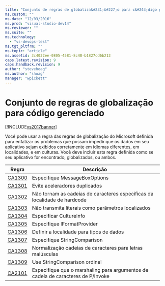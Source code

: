 ```yaml
---
title: "Conjunto de regras de globaliza&#231;&#227;o para c&#243;digo gerenciado | Microsoft Docs"
ms.custom: ""
ms.date: "12/03/2016"
ms.prod: "visual-studio-dev14"
ms.reviewer: ""
ms.suite: ""
ms.technology: 
  - "vs-devops-test"
ms.tgt_pltfrm: ""
ms.topic: "article"
ms.assetid: 3c4032ee-0805-4581-8c48-b1827cd6b213
caps.latest.revision: 9
caps.handback.revision: 9
author: "stevehoag"
ms.author: "shoag"
manager: "wpickett"
---
```

# Conjunto de regras de globaliza&#231;&#227;o para c&#243;digo gerenciado
[!INCLUDE[vs2017banner](../code-quality/includes/vs2017banner.md)]

Você pode usar a regra das regras de globalização do Microsoft definida para enfatizar os problemas que possam impedir que os dados em seu aplicativo sejam exibidos corretamente em idiomas diferentes, em localidades, e em culturas.  Você deve incluir esta regra definida como se seu aplicativo for encontrado, globalizados, ou ambos.  
  
|Regra|Descrição|  
|-----------|---------------|  
|[CA1300](../code-quality/ca1300-specify-messageboxoptions.md)|Especifique MessageBoxOptions|  
|[CA1301](../Topic/CA1301:%20Avoid%20duplicate%20accelerators.md)|Evite aceleradores duplicados|  
|[CA1302](../code-quality/ca1302-do-not-hardcode-locale-specific-strings.md)|Não tornam as cadeias de caracteres específicas da localidade de hardcode|  
|[CA1303](../code-quality/ca1303-do-not-pass-literals-as-localized-parameters.md)|Não transmita literais como parâmetros localizados|  
|[CA1304](../Topic/CA1304:%20Specify%20CultureInfo.md)|Especificar CultureInfo|  
|[CA1305](../code-quality/ca1305-specify-iformatprovider.md)|Especifique IFormatProvider|  
|[CA1306](../code-quality/ca1306-set-locale-for-data-types.md)|Definir a localidade para tipos de dados|  
|[CA1307](../code-quality/ca1307-specify-stringcomparison.md)|Especifique StringComparison|  
|[CA1308](../code-quality/ca1308-normalize-strings-to-uppercase.md)|Normalização cadeias de caracteres para letras maiúsculas|  
|[CA1309](../code-quality/ca1309-use-ordinal-stringcomparison.md)|Use StringComparison ordinal|  
|[CA2101](../code-quality/ca2101-specify-marshaling-for-p-invoke-string-arguments.md)|Especifique que o marshaling para argumentos de cadeia de caracteres de P\/Invoke|